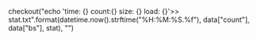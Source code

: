 checkout("echo 'time: {} count:{} size: {} load: {}'>> stat.txt".format(datetime.now().strftime("%H:%M:%S.%f"), data["count"], data["bs"], stat), "")
